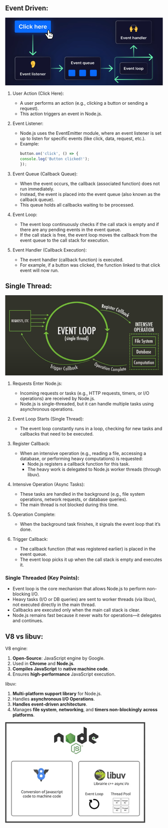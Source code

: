 ## Event Driven:

![alt text](image.png)

1. User Action (Click Here):
    * A user performs an action (e.g., clicking a button or sending a request).
    * This action triggers an event in Node.js.

2. Event Listener:
    * Node.js uses the EventEmitter module, where an event listener is set up to listen for specific events (like click, data, request, etc.).
    * Example:
        ```js
        button.on('click', () => {
        console.log('Button clicked!');
        });
        ```

3. Event Queue (Callback Queue):
    * When the event occurs, the callback (associated function) does not run immediately.
    * Instead, the event is placed into the event queue (also known as the callback queue).
    * This queue holds all callbacks waiting to be processed.

4. Event Loop:
    * The event loop continuously checks if the call stack is empty and if there are any pending events in the event queue.
    * If the call stack is free, the event loop moves the callback from the event queue to the call stack for execution.

5. Event Handler (Callback Execution):
    * The event handler (callback function) is executed.
    * For example, if a button was clicked, the function linked to that click event will now run.


## Single Thread:

![alt text](image-1.png)

1. Requests Enter Node.js:
    * Incoming requests or tasks (e.g., HTTP requests, timers, or I/O operations) are received by Node.js.
    * Node.js is single-threaded, but it can handle multiple tasks using asynchronous operations.

2. Event Loop Starts (Single Thread):
    * The event loop constantly runs in a loop, checking for new tasks and callbacks that need to be executed.

3. Register Callback:
    * When an intensive operation (e.g., reading a file, accessing a database, or performing heavy computations) is requested:
        * Node.js registers a callback function for this task.
        * The heavy work is delegated to Node.js worker threads (through libuv).

4. Intensive Operation (Async Tasks):
    * These tasks are handled in the background (e.g., file system operations, network requests, or database queries).
    * The main thread is not blocked during this time.

5. Operation Complete:
    * When the background task finishes, it signals the event loop that it’s done.

6. Trigger Callback:
    * The callback function (that was registered earlier) is placed in the event queue.
    * The event loop picks it up when the call stack is empty and executes it.


### Single Threaded (Key Points):
* Event loop is the core mechanism that allows Node.js to perform non-blocking I/O.
* Heavy tasks (I/O or DB queries) are sent to worker threads (via libuv), not executed directly in the main thread.
* Callbacks are executed only when the main call stack is clear.
* Node.js remains fast because it never waits for operations—it delegates and continues.


## V8 vs libuv:

V8 engine:
1. **Open-Source**: JavaScript engine by Google.
2. Used in **Chrome** and **Node.js**.
3. **Compiles JavaScript** to **native machine code**.
4. Ensures **high-performance** JavaScript execution.

libuv:
1. **Multi-platform support library** for Node.js.
2. Handles **asynchronous I/O Operations**.
3. **Handles event-driven architecture**.
4. Manages **file system**, **networking**, and **timers non-blockingly** **across platforms**.

![alt text](image-2.png)